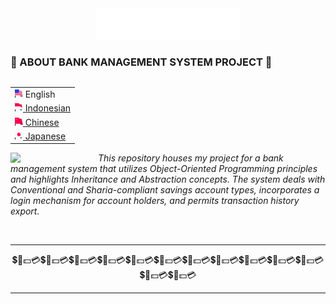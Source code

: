 <div align="center">
  <img src="/assets/header_hello-albesta_github_profile_en.svg" alt="❤️Hi, my name is Daniel D. Albesta. I'm a data enthusiast from Indonesia. I love you all XOXO.❤️">
</div>

### 🤯 ABOUT BANK MANAGEMENT SYSTEM PROJECT 🤯

<div align="right">
  <table align="right">
   <tr><td><img src="/assets/us_flag.png" height="13"> English</td></tr>
   <tr><td><a href="/additional_langs/README_id.md"><img src="/assets/id_flag.png" height="13"> Indonesian</a></td></tr>
   <tr><td><a href="/additional_langs/README_cn.md"><img src="/assets/cn_flag.png" height="13"> Chinese</a></td></tr>
   <tr><td><a href="/additional_langs/README_jp.md"><img src="/assets/jp_flag.png" height="13"> Japanese</a></td></tr>
  </table>
  <br>
</div>

<div>
  <img align="left" src="https://media.giphy.com/media/v1.Y2lkPTc5MGI3NjExbXAxdXlqd2MxajFha2k3enFyYzh6bmVzbHRvZHlscGQyYWhydmlxaCZlcD12MV9pbnRlcm5hbF9naWZfYnlfaWQmY3Q9cw/246QwBincYkcBrpPIh/giphy.gif" width="140">

  <p align="left">
    <br>
    <em>This repository houses my project for a bank management system that utilizes Object-Oriented Programming principles and highlights Inheritance and Abstraction concepts. The system deals with Conventional and Sharia-compliant savings account types, incorporates a login mechanism for account holders, and permits transaction history export.</em>
  </p>
</div>

<br>

---

<div align="center">
  💲💸💵💳💲💸💵💳💲💸💵💳💲💸💵💳💲💸💵💳💲💸💵💳💲💸💵💳💲💸💵💳💲💸💵💳💲💸💵💳💲💸💵💳💲💸💵💳💲💸💵💳
</div>

---

